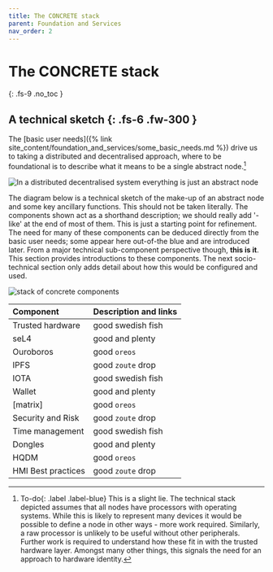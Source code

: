 ```yaml
---
title: The CONCRETE stack
parent: Foundation and Services
nav_order: 2
---
```


# The CONCRETE stack
{: .fs-9 .no_toc }


A technical sketch
{: .fs-6 .fw-300 }
----

The [basic user needs]({% link site_content/foundation_and_services/some_basic_needs.md %}) drive us to taking a distributed and decentralised approach, where to be foundational is to describe what it means to be a single abstract node.[^caveat]

[^caveat]:
    <span>To-do</span>{: .label .label-blue} This is a slight lie. The technical stack depicted assumes that all nodes have processors with operating systems.  While this is likely to represent many devices it would be possible to define a node in other ways - more work required.  Similarly, a raw processor is unlikely to be useful without other peripherals.  Further work is required to understand how these fit in with the trusted hardware layer. Amongst many other things, this signals the need for an approach to hardware identity.

![In a distributed decentralised system everything is just an abstract node](../../../../images/current/abstract_node.png)

The diagram below is a technical sketch of the make-up of an abstract node and some key ancillary functions. This should not be taken literally. The components shown act as a shorthand description; we should really add '-like' at the end of most of them. This is just a starting point for refinement.  The need for many of these components can be deduced directly from the basic user needs; some appear here out-of-the blue and are introduced later. From a major technical sub-component perspective though, **this is it**.  This section provides introductions to these components. The next socio-technical section only adds detail about how this would be configured and used.  

![stack of concrete components](../../../../images/current/CONCRETE_stack_w_bg.png)

| Component          | Description and links |
|:-------------------|:----------------------|
| Trusted hardware   | good swedish fish     |
| seL4               | good and plenty       |
| Ouroboros          | good `oreos`          |
| IPFS               | good `zoute` drop     |
| IOTA               | good swedish fish     |
| Wallet             | good and plenty       |
| [matrix]           | good `oreos`          |
| Security and Risk  | good `zoute` drop     |
| Time management    | good swedish fish     |
| Dongles            | good and plenty       |
| HQDM               | good `oreos`          |
| HMI Best practices | good `zoute` drop     |







